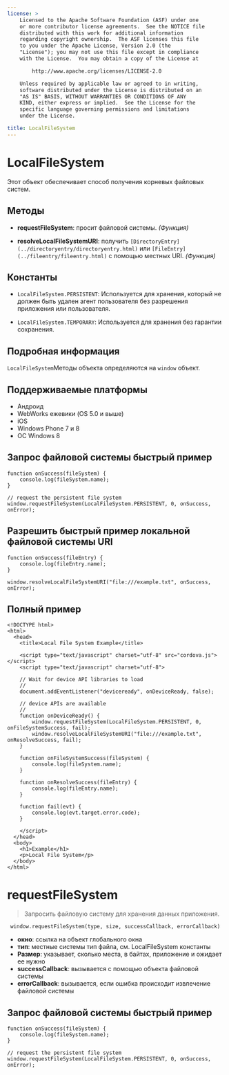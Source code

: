 ```yaml
---
license: >
    Licensed to the Apache Software Foundation (ASF) under one
    or more contributor license agreements.  See the NOTICE file
    distributed with this work for additional information
    regarding copyright ownership.  The ASF licenses this file
    to you under the Apache License, Version 2.0 (the
    "License"); you may not use this file except in compliance
    with the License.  You may obtain a copy of the License at

        http://www.apache.org/licenses/LICENSE-2.0

    Unless required by applicable law or agreed to in writing,
    software distributed under the License is distributed on an
    "AS IS" BASIS, WITHOUT WARRANTIES OR CONDITIONS OF ANY
    KIND, either express or implied.  See the License for the
    specific language governing permissions and limitations
    under the License.

title: LocalFileSystem
---
```


# LocalFileSystem

Этот объект обеспечивает способ получения корневых файловых систем.

## Методы

*   **requestFileSystem**: просит файловой системы. *(Функция)*

*   **resolveLocalFileSystemURI**: получить `[DirectoryEntry](../directoryentry/directoryentry.html)` или `[FileEntry](../fileentry/fileentry.html)` с помощью местных URI. *(Функция)*

## Константы

*   `LocalFileSystem.PERSISTENT`: Используется для хранения, который не должен быть удален агент пользователя без разрешения приложения или пользователя.

*   `LocalFileSystem.TEMPORARY`: Используется для хранения без гарантии сохранения.

## Подробная информация

`LocalFileSystem`Методы объекта определяются на `window` объект.

## Поддерживаемые платформы

*   Андроид
*   WebWorks ежевики (OS 5.0 и выше)
*   iOS
*   Windows Phone 7 и 8
*   ОС Windows 8

## Запрос файловой системы быстрый пример

    function onSuccess(fileSystem) {
        console.log(fileSystem.name);
    }
    
    // request the persistent file system
    window.requestFileSystem(LocalFileSystem.PERSISTENT, 0, onSuccess, onError);
    

## Разрешить быстрый пример локальной файловой системы URI

    function onSuccess(fileEntry) {
        console.log(fileEntry.name);
    }
    
    window.resolveLocalFileSystemURI("file:///example.txt", onSuccess, onError);
    

## Полный пример

    <!DOCTYPE html>
    <html>
      <head>
        <title>Local File System Example</title>
    
        <script type="text/javascript" charset="utf-8" src="cordova.js"></script>
        <script type="text/javascript" charset="utf-8">
    
        // Wait for device API libraries to load
        //
        document.addEventListener("deviceready", onDeviceReady, false);
    
        // device APIs are available
        //
        function onDeviceReady() {
            window.requestFileSystem(LocalFileSystem.PERSISTENT, 0, onFileSystemSuccess, fail);
            window.resolveLocalFileSystemURI("file:///example.txt", onResolveSuccess, fail);
        }
    
        function onFileSystemSuccess(fileSystem) {
            console.log(fileSystem.name);
        }
    
        function onResolveSuccess(fileEntry) {
            console.log(fileEntry.name);
        }
    
        function fail(evt) {
            console.log(evt.target.error.code);
        }
    
        </script>
      </head>
      <body>
        <h1>Example</h1>
        <p>Local File System</p>
      </body>
    </html>
    

# requestFileSystem

> Запросить файловую систему для хранения данных приложения.

     window.requestFileSystem(type, size, successCallback, errorCallback)
    

*   **окно**: ссылка на объект глобального окна
*   **тип**: местные системы тип файла, см. LocalFileSystem константы
*   **Размер**: указывает, сколько места, в байтах, приложение и ожидает ее нужно
*   **successCallback**: вызывается с помощью объекта файловой системы
*   **errorCallback**: вызывается, если ошибка происходит извлечение файловой системы

## Запрос файловой системы быстрый пример

    function onSuccess(fileSystem) {
        console.log(fileSystem.name);
    }
    
    // request the persistent file system
    window.requestFileSystem(LocalFileSystem.PERSISTENT, 0, onSuccess, onError);